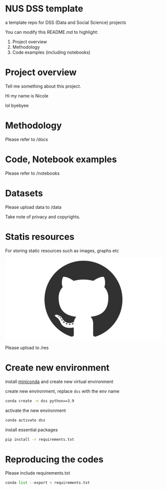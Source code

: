 # NUS DSS template
a template repo for DSS (Data and Social Science) projects

You can modify this README.md to highlight:
1. Project overview
2. Methodology
3. Code examples (including notebooks)

# Project overview

Tell me something about this project.

Hi my name is Nicole 

lol byebyee

# Methodology

Please refer to /docs

# Code, Notebook examples

Please refer to /notebooks

# Datasets

Please upload data to /data

Take note of privacy and copyrights.

# Statis resources

For storing static resources such as images, graphs etc

![](res/github_mark.png)

Please upload to /res

# Create new environment

install [miniconda](https://docs.conda.io/en/latest/miniconda.html)
and create new virtual environment

create new environment, replace ```dss``` with the env name
```bash
conda create -n dss python==3.9
```

activate the new environment
```bash
conda activate dss
```

install essential packages
```bash
pip install -r requirements.txt
```


# Reproducing the codes

Please include requirements.txt
```python
conda list --export > requirements.txt
```

